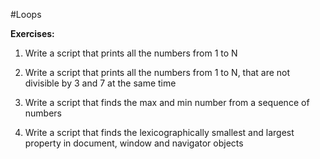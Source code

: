#Loops

**Exercises:**

01. Write a script that prints all the numbers from 1 to N

02. Write a script that prints all the numbers from 1 to N, that are not divisible by 3 and 7 at the same time

03. Write a script that finds the max and min number from a sequence of numbers

04. Write a script that finds the lexicographically smallest and largest property in document, window and navigator objects
